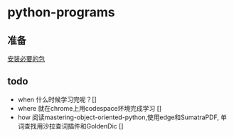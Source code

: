 # python-programs

## 准备
[安装必要的包](https://github.com/PacktPublishing/Mastering-Object-Oriented-Python-Second-Edition/blob/master/Chapter_1/getting_started.rst)

## todo
- when 什么时候学习完呢？[]
- where 就在chrome上用codespace环境完成学习 []
- how 阅读mastering-object-oriented-python,使用edge和SumatraPDF, 单词查找用沙拉查词插件和GoldenDic []